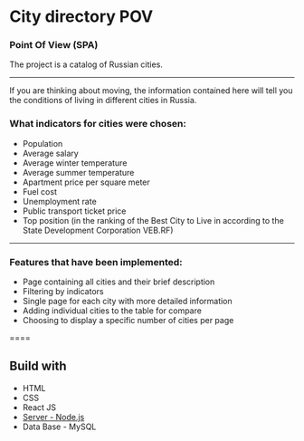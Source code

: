 # City directory POV
### Point Of View (SPA)

The project is a catalog of Russian cities.
<hr>
If you are thinking about moving, the information contained here will tell you the conditions of living in different cities in Russia. 

### What indicators for cities were chosen:
- Population
- Average salary
- Average winter temperature
- Average summer temperature
- Apartment price per square meter
- Fuel cost
- Unemployment rate
- Public transport ticket price
- Top position (in the ranking of the Best City to Live in according to the State Development Corporation VEB.RF)

<hr>

### Features that have been implemented:
- Page containing all cities and their brief description
- Filtering by indicators
- Single page for each city with more detailed information
- Adding individual cities to the table for compare
- Choosing to display a specific number of cities per page

====

## Build with
- HTML
- CSS
- React JS
- [Server - Node.js](https://github.com/medoviychai/city-directory-server)
- Data Base - MySQL
